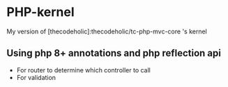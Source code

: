 # PHP-kernel
 My version of [thecodeholic]:thecodeholic/tc-php-mvc-core 's kernel
 
## Using php 8+ annotations and php reflection api
- For router to determine which controller to call
- For validation

